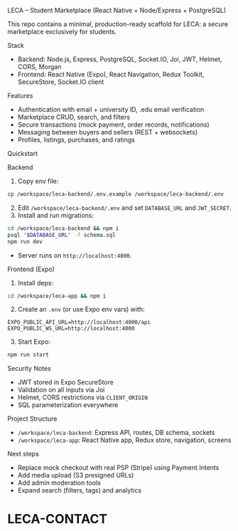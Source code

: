 LECA – Student Marketplace (React Native + Node/Express + PostgreSQL)

This repo contains a minimal, production-ready scaffold for LECA: a secure marketplace exclusively for students.

Stack
- Backend: Node.js, Express, PostgreSQL, Socket.IO, Joi, JWT, Helmet, CORS, Morgan
- Frontend: React Native (Expo), React Navigation, Redux Toolkit, SecureStore, Socket.IO client

Features
- Authentication with email + university ID, .edu email verification
- Marketplace CRUD, search, and filters
- Secure transactions (mock payment, order records, notifications)
- Messaging between buyers and sellers (REST + websockets)
- Profiles, listings, purchases, and ratings

Quickstart

Backend
1. Copy env file:
```bash
cp /workspace/leca-backend/.env.example /workspace/leca-backend/.env
```
2. Edit `/workspace/leca-backend/.env` and set `DATABASE_URL` and `JWT_SECRET`.
3. Install and run migrations:
```bash
cd /workspace/leca-backend && npm i
psql "$DATABASE_URL" -f schema.sql
npm run dev
```
- Server runs on `http://localhost:4000`.

Frontend (Expo)
1. Install deps:
```bash
cd /workspace/leca-app && npm i
```
2. Create an `.env` (or use Expo env vars) with:
```
EXPO_PUBLIC_API_URL=http://localhost:4000/api
EXPO_PUBLIC_WS_URL=http://localhost:4000
```
3. Start Expo:
```bash
npm run start
```

Security Notes
- JWT stored in Expo SecureStore
- Validation on all inputs via Joi
- Helmet, CORS restrictions via `CLIENT_ORIGIN`
- SQL parameterization everywhere

Project Structure
- `/workspace/leca-backend`: Express API, routes, DB schema, sockets
- `/workspace/leca-app`: React Native app, Redux store, navigation, screens

Next steps
- Replace mock checkout with real PSP (Stripe) using Payment Intents
- Add media upload (S3 presigned URLs)
- Add admin moderation tools
- Expand search (filters, tags) and analytics
# LECA-CONTACT
